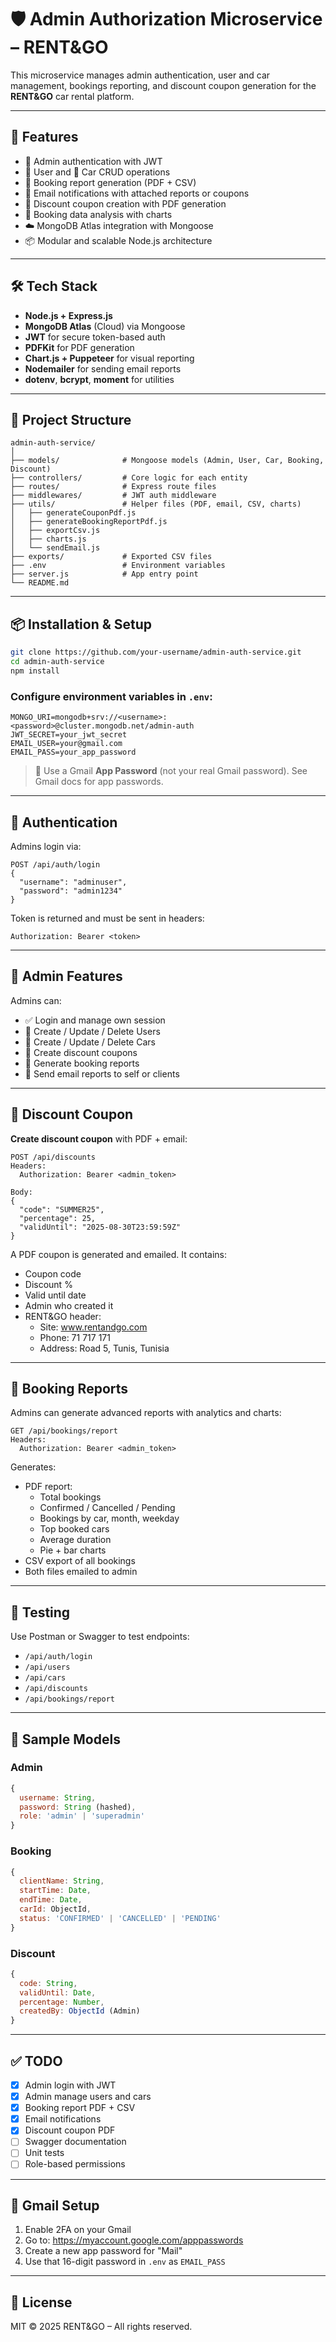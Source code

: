 # 🛡️ Admin Authorization Microservice – RENT&GO

This microservice manages admin authentication, user and car management, bookings reporting, and discount coupon generation for the **RENT&GO** car rental platform.

---

## 🚀 Features

- 🔐 Admin authentication with JWT
- 👥 User and 🚗 Car CRUD operations
- 📄 Booking report generation (PDF + CSV)
- 📧 Email notifications with attached reports or coupons
- 🎁 Discount coupon creation with PDF generation
- 🧠 Booking data analysis with charts
- ☁️ MongoDB Atlas integration with Mongoose
- 📦 Modular and scalable Node.js architecture

---

## 🛠️ Tech Stack

- **Node.js + Express.js**
- **MongoDB Atlas** (Cloud) via Mongoose
- **JWT** for secure token-based auth
- **PDFKit** for PDF generation
- **Chart.js + Puppeteer** for visual reporting
- **Nodemailer** for sending email reports
- **dotenv**, **bcrypt**, **moment** for utilities

---

## 📁 Project Structure

```
admin-auth-service/
│
├── models/              # Mongoose models (Admin, User, Car, Booking, Discount)
├── controllers/         # Core logic for each entity
├── routes/              # Express route files
├── middlewares/         # JWT auth middleware
├── utils/               # Helper files (PDF, email, CSV, charts)
│   ├── generateCouponPdf.js
│   ├── generateBookingReportPdf.js
│   ├── exportCsv.js
│   ├── charts.js
│   └── sendEmail.js
├── exports/             # Exported CSV files
├── .env                 # Environment variables
├── server.js            # App entry point
└── README.md
```

---

## 📦 Installation & Setup

```bash
git clone https://github.com/your-username/admin-auth-service.git
cd admin-auth-service
npm install
```

### Configure environment variables in `.env`:

```
MONGO_URI=mongodb+srv://<username>:<password>@cluster.mongodb.net/admin-auth
JWT_SECRET=your_jwt_secret
EMAIL_USER=your@gmail.com
EMAIL_PASS=your_app_password
```

> 🔐 Use a Gmail **App Password** (not your real Gmail password). See Gmail docs for app passwords.

---

## 🔐 Authentication

Admins login via:

```http
POST /api/auth/login
{
  "username": "adminuser",
  "password": "admin1234"
}
```

Token is returned and must be sent in headers:

```
Authorization: Bearer <token>
```

---

## 👤 Admin Features

Admins can:

- ✅ Login and manage own session
- 👥 Create / Update / Delete Users
- 🚗 Create / Update / Delete Cars
- 🎁 Create discount coupons
- 📄 Generate booking reports
- 📧 Send email reports to self or clients

---

## 🎁 Discount Coupon

**Create discount coupon** with PDF + email:

```http
POST /api/discounts
Headers:
  Authorization: Bearer <admin_token>

Body:
{
  "code": "SUMMER25",
  "percentage": 25,
  "validUntil": "2025-08-30T23:59:59Z"
}
```

A PDF coupon is generated and emailed. It contains:

- Coupon code
- Discount %
- Valid until date
- Admin who created it
- RENT&GO header:
  - Site: www.rentandgo.com
  - Phone: 71 717 171
  - Address: Road 5, Tunis, Tunisia

---

## 📄 Booking Reports

Admins can generate advanced reports with analytics and charts:

```http
GET /api/bookings/report
Headers:
  Authorization: Bearer <admin_token>
```

Generates:

- PDF report:
  - Total bookings
  - Confirmed / Cancelled / Pending
  - Bookings by car, month, weekday
  - Top booked cars
  - Average duration
  - Pie + bar charts
- CSV export of all bookings
- Both files emailed to admin

---

## 🧪 Testing

Use Postman or Swagger to test endpoints:

- `/api/auth/login`
- `/api/users`
- `/api/cars`
- `/api/discounts`
- `/api/bookings/report`

---

## 🧬 Sample Models

### Admin

```js
{
  username: String,
  password: String (hashed),
  role: 'admin' | 'superadmin'
}
```

### Booking

```js
{
  clientName: String,
  startTime: Date,
  endTime: Date,
  carId: ObjectId,
  status: 'CONFIRMED' | 'CANCELLED' | 'PENDING'
}
```

### Discount

```js
{
  code: String,
  validUntil: Date,
  percentage: Number,
  createdBy: ObjectId (Admin)
}
```

---

## ✅ TODO

- [x] Admin login with JWT
- [x] Admin manage users and cars
- [x] Booking report PDF + CSV
- [x] Email notifications
- [x] Discount coupon PDF
- [ ] Swagger documentation
- [ ] Unit tests
- [ ] Role-based permissions

---

## 📧 Gmail Setup

1. Enable 2FA on your Gmail
2. Go to: https://myaccount.google.com/apppasswords
3. Create a new app password for "Mail"
4. Use that 16-digit password in `.env` as `EMAIL_PASS`

---

## 📜 License

MIT © 2025 RENT&GO – All rights reserved.
